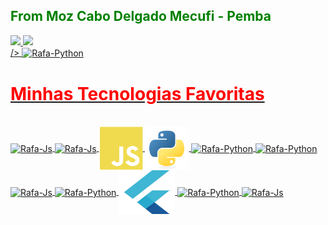 <!---
- 👋 Hi, I’m @saidino84
- 👀 I’m interested in ...
- 🌱 I’m currently learning ...
- 💞️ I’m looking to collaborate on ...
- 📫 How to reach me ...


saidino84/saidino84 is a ✨ special ✨ repository because its `README.md` (this file) appears on your GitHub profile.
You can click the Preview link to take a look at your changes.
--->
<h2 style="color:green">From Moz Cabo Delgado Mecufi - Pemba</h2>
<div  >
 <a href="https://github.com/saidino84">
 <img height="180cm" src='https://github-readme-stats.vercel.app/api?username=saidino84&show_icons=true&theme=dracula&include_all_commits=true&count_private=true'/>
  
 <img height="180cm" src='https://github-readme-stats.vercel.app/api/top-langs/?username=saidino84&layout=compact&langs_count=16&theme=dracula'/>
 
</div>
 />
  <img align='center' alt='Rafa-Python' height='89' width='70'  src="https://cdn.jsdelivr.net/gh/devicons/devicon/icons/vscode/vscode-original.svg" />
 
 <h1 style="color:red">Minhas Tecnologias Favoritas</H1>
 <div style="display:inline_block"></br>
 <img align='center' alt='Rafa-Js' height='70' width='70'  src="https://cdn.jsdelivr.net/gh/devicons/devicon/icons/xd/xd-plain.svg" />
 <img align='center' alt='Rafa-Js' height='70' width='70'  src="https://cdn.jsdelivr.net/gh/devicons/devicon/icons/java/java-original-wordmark.svg" />
  <img align='center' alt='Rafa-Js' height='70' width='70' src='https://raw.githubusercontent.com/devicons/devicon/master/icons/javascript/javascript-plain.svg'>
 <img align='center' alt='Rafa-Python' height='70' width='70' src='https://raw.githubusercontent.com/devicons/devicon/master/icons/python/python-original.svg'>
 <img align='center' alt='Rafa-Python' height='80' width='70'  src="https://pbs.twimg.com/profile_images/1188375531374469121/H3RUsr5J_400x400.jpg"/>
 <img align='center' alt='Rafa-Python' height='70' width='70' src="https://cdn.jsdelivr.net/gh/devicons/devicon/icons/flask/flask-original-wordmark.svg" />
  <img align='center' alt='Rafa-Js' height='70' width='70'src="https://cdn.jsdelivr.net/gh/devicons/devicon/icons/django/django-original.svg" />
 <img align='center' alt='Rafa-Python' height='89' width='70' src="https://cdn.jsdelivr.net/gh/devicons/devicon/icons/dart/dart-original.svg" />

 <img align='center' alt='flutter' height='70' width='90' src='https://raw.githubusercontent.com/devicons/devicon/master/icons/flutter/flutter-original.svg'/>

  <img align='center' alt='Rafa-Python' height='100' width='130' src="https://cdn.jsdelivr.net/gh/devicons/devicon/icons/kotlin/kotlin-original-wordmark.svg" />
 <img align='center' alt='Rafa-Js' height='150' width='170'src="https://cdn.jsdelivr.net/gh/devicons/devicon/icons/android/android-original-wordmark.svg" />
 
  
  <div>
